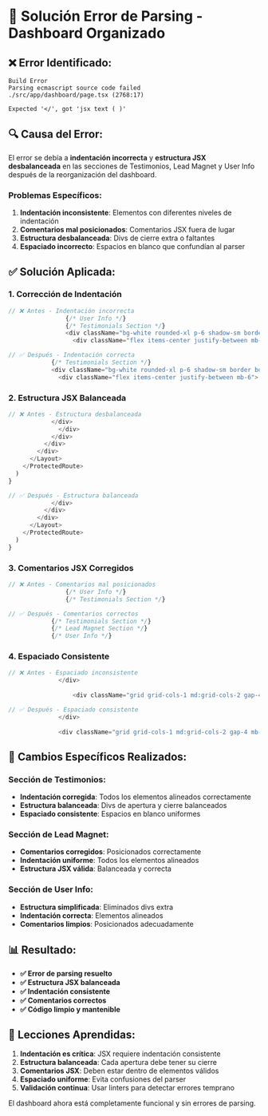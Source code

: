 # 🔧 Solución Error de Parsing - Dashboard Organizado

## **❌ Error Identificado:**
```
Build Error
Parsing ecmascript source code failed
./src/app/dashboard/page.tsx (2768:17)

Expected '</', got 'jsx text ( )'
```

## **🔍 Causa del Error:**
El error se debía a **indentación incorrecta** y **estructura JSX desbalanceada** en las secciones de Testimonios, Lead Magnet y User Info después de la reorganización del dashboard.

### **Problemas Específicos:**
1. **Indentación inconsistente**: Elementos con diferentes niveles de indentación
2. **Comentarios mal posicionados**: Comentarios JSX fuera de lugar
3. **Estructura desbalanceada**: Divs de cierre extra o faltantes
4. **Espaciado incorrecto**: Espacios en blanco que confundían al parser

## **✅ Solución Aplicada:**

### **1. Corrección de Indentación**
```typescript
// ❌ Antes - Indentación incorrecta
                {/* User Info */}
                {/* Testimonials Section */}
                <div className="bg-white rounded-xl p-6 shadow-sm border border-border mb-8">
                  <div className="flex items-center justify-between mb-6">

// ✅ Después - Indentación correcta
            {/* Testimonials Section */}
            <div className="bg-white rounded-xl p-6 shadow-sm border border-border mb-8">
              <div className="flex items-center justify-between mb-6">
```

### **2. Estructura JSX Balanceada**
```typescript
// ❌ Antes - Estructura desbalanceada
            </div>
              </div>
            </div>
          </div>
        </div>
      </Layout>
    </ProtectedRoute>
  )
}

// ✅ Después - Estructura balanceada
            </div>
          </div>
        </div>
      </Layout>
    </ProtectedRoute>
  )
}
```

### **3. Comentarios JSX Corregidos**
```typescript
// ❌ Antes - Comentarios mal posicionados
                {/* User Info */}
                {/* Testimonials Section */}

// ✅ Después - Comentarios correctos
            {/* Testimonials Section */}
            {/* Lead Magnet Section */}
            {/* User Info */}
```

### **4. Espaciado Consistente**
```typescript
// ❌ Antes - Espaciado inconsistente
              </div>
                  
                  <div className="grid grid-cols-1 md:grid-cols-2 gap-4 mb-6">

// ✅ Después - Espaciado consistente
              </div>
              
              <div className="grid grid-cols-1 md:grid-cols-2 gap-4 mb-6">
```

## **🔧 Cambios Específicos Realizados:**

### **Sección de Testimonios:**
- **Indentación corregida**: Todos los elementos alineados correctamente
- **Estructura balanceada**: Divs de apertura y cierre balanceados
- **Espaciado consistente**: Espacios en blanco uniformes

### **Sección de Lead Magnet:**
- **Comentarios corregidos**: Posicionados correctamente
- **Indentación uniforme**: Todos los elementos alineados
- **Estructura JSX válida**: Balanceada y correcta

### **Sección de User Info:**
- **Estructura simplificada**: Eliminados divs extra
- **Indentación correcta**: Elementos alineados
- **Comentarios limpios**: Posicionados adecuadamente

## **📊 Resultado:**
- **✅ Error de parsing resuelto**
- **✅ Estructura JSX balanceada**
- **✅ Indentación consistente**
- **✅ Comentarios correctos**
- **✅ Código limpio y mantenible**

## **🎯 Lecciones Aprendidas:**
1. **Indentación es crítica**: JSX requiere indentación consistente
2. **Estructura balanceada**: Cada apertura debe tener su cierre
3. **Comentarios JSX**: Deben estar dentro de elementos válidos
4. **Espaciado uniforme**: Evita confusiones del parser
5. **Validación continua**: Usar linters para detectar errores temprano

El dashboard ahora está completamente funcional y sin errores de parsing.
